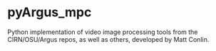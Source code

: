 # pyArgus_mpc
Python implementation of video image processing tools from the CIRN/OSU/Argus repos, as well as others, developed by Matt Conlin.